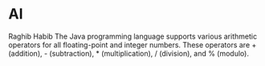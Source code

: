 # AI
Raghib Habib
The Java programming language supports various arithmetic operators for all floating-point and integer numbers. These operators are + (addition), - (subtraction), * (multiplication), / (division), and % (modulo).
